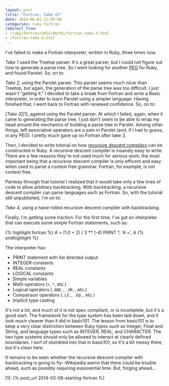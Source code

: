 ```yaml
---
layout: post
title: "Fortran, take IV"
date: 2014-06-01 15:00:00
categories: ruby fortran
redirect_from:
- /ruby/fortran/2014/06/01/fortran-take-4.html
- /fortran-take-4.html
---
```


I've failed to make a Fortran interpreter, written in Ruby, three
times now.

_Take 1_ used the Treetop parser.  It's a great parser, but I could
not figure out how to generate a parse tree.  So I went looking for
another [PEG](http://en.wikipedia.org/wiki/Parsing_expression_grammar)
for Ruby, and found Parslet.  So, on to:

_Take 2_, using the Parslet parser.  This parser seems much nicer than
Treetop, but again, the generation of the parse tree was too
difficult.  I just wasn't "getting it."  I decided to take a break
from Fortran and write a Basic interpreter, in order to learn Parslet
using a simpler language.  Having finished that, I went back to
Fortran with renewed confidence.  So, on to:

[_Take 3_][1], against using the Parslet parser.  At which I failed,
again, when it came to generating the parse tree.  I just don't seem
to be able to wrap my head around the mechanics of building a parse
tree in Parslet.  Among other things, left associative operators are a
pain in Parslet (and, if I had to guess, in any PEG).  I pretty much
gave up on Fortran after take 3.

Then, I decided to write tutorial on how [recursive descent
compilers](http://en.wikipedia.org/wiki/Recursive_descent_parser) can
be constructed in Ruby.  A recursive descent compiler is insanely easy
to write.  There are a few reasons they're not used much for serious
work; the most important being that a recursive descent compiler is
only efficent and easy when used to parse a context free grammar.
Fortran, for example, is not context free.

Partway through that tutorial I realized that it would take only a few
lines of code to allow arbitrary backtracking.  With backtracking, a
recursive descent compiler can parse languages such as Fortran.  So,
with the tutorial still unpublished, I'm on to:

_Take 4_, using a
hand-rolled recursive descent compiler with backtracking.

Finally, I'm getting some traction.  For the first time, I've got an
interpreter that can execute some simple Fortran statements, such as:

{% highlight fortran %}
      A = (1.0 + 2) / 3 ** (-4)
      PRINT *, 'A =', A
{% endhighlight %}


The interpreter has:

* PRINT statement with list directed output
* INTEGER constants
* REAL constants
* LOGICAL constants
* Simple variables
* Math operators (`+`, `*`, etc.)
* Logical operators (`.AND.`, `.OR.`, etc.)
* Comparison operators (`.LE.`, `.EQ.`, etc.)
* Implicit type casting

It's not a lot, and much of it is not spec compliant, or is
incomplete, but it's a good start.  The framework for the type system
has been laid down, and it look much cleaner than it did in basic101.
The lesson from basic101 is to keep a very clear distinction between
Ruby types such as Integer, Float and String, and language types such
as INTEGER, REAL, and CHARACTER.  The two type systems should only be
allowed to interact at clearly defined boundaries.  I sort of stumbled
into that in basic101, so it's a bit messy there, but it's clean here.

It remains to be seen whether the recursive descent compiler with
backtracking is going to fly--Wikipedia warns that there could be
trouble ahead, such as possibly requiring exponential time.  But,
forging ahead...

[1]: {% post_url 2014-03-06-starting-fortran %}
